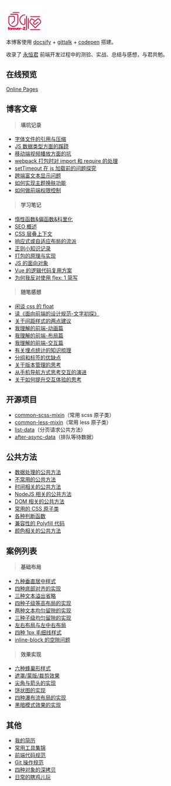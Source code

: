 <p></p>

<img src="favicon.png" width="100" style="margin:-4em 0 -1.5em" />

本博客使用 [docsify](https://docsify.js.org/#/?id=docsify) + [gittalk](https://github.com/gitalk/gitalk) + [codepen](https://codepen.io/foreverZ133/pens/public) 搭建。

收录了 [永恒君](https://github.com/forever-z-133) 前端开发过程中的测验、实战、总结与感想，与君共勉。

## 在线预览

[Online Pages](https://forever-z.cn/)

## 博客文章

> #### 填坑记录

- [字体文件的引用与压缩](https://forever-z.cn/#/./articles/topic/methods-of-custom-font-family.md)
- [JS 数据类型方面的蹊跷](https://forever-z.cn/#/./articles/topic/strangeness-of-javascript-data-type.md)
- [移动端视频播放方面的坑](https://forever-z.cn/#/./articles/topic/strangeness-of-playing-video-in-web.md)
- [webpack 打包时对 import 和 require 的处理](https://forever-z.cn/#/./articles/topic/require-async-in-webpack.md)
- [setTimeout 在 js 加载前的问题探究](https://forever-z.cn/#/./articles/topic/strangeness-between-script-load-and-timeout.md)
- [跨端富文本显示问题](https://forever-z.cn/#/./articles/topic/reasonable-use-rich-text.md)
- [如何实现主题换肤功能](https://forever-z.cn/#/./articles/topic/methods-of-custom-style-theme.md)
- [如何做前端权限控制](https://forever-z.cn/#/./articles/topic/methods-of-auth-control.md)

> #### 学习笔记

- [惰性函数&偏函数&科里化](https://forever-z.cn/#/./articles/study/currying-function.md)
- [SEO 概述](https://forever-z.cn/#/./articles/study/summary-of-seo.md)
- [CSS 层叠上下文](https://forever-z.cn/#/./articles/study/css-stacking-context.md)
- [响应式或自适应布局的流派](https://forever-z.cn/#/./articles/study/school-of-media-resize.md)
- [正则小知识记录](https://forever-z.cn/#/./articles/study/some-tips-of-regexp.md)
- [打包的原理与实现](https://forever-z.cn/#/./articles/study/principle-of-webpack.md)
- [JS 的面向对象](https://forever-z.cn/#/./articles/study/oop-in-javascript.md)
- [Vue 的逻辑代码复用方案](https://forever-z.cn/#/./articles/study/vue-logic-code-reuse.md)
- [为何我反对使用 flex: 1 简写](https://forever-z.cn/#/./articles/minds/why-no-flex-abbreviation.md)

> #### 随笔感想

- [闲谈 css 的 float](https://forever-z.cn/#/./articles/minds/bullshit-about-css-float.md)
- [读《面向前端的设计规范-文字初探》](https://forever-z.cn/#/./articles/minds/impressions-about-design-specification.md)
- [关于间距样式的两点建议](https://forever-z.cn/#/./articles/minds/suggestion-about-css-spacing.md)
- [我理解的前端-动画篇](https://forever-z.cn/#/./articles/minds/my-understanding-of-animation.md)
- [我理解的前端-布局篇](https://forever-z.cn/#/./articles/minds/my-understanding-of-layout.md)
- [我理解的前端-交互篇](https://forever-z.cn/#/./articles/minds/my-understanding-of-ux.md)
- [有关埋点统计的知识梳理](https://forever-z.cn/#/./articles/minds/summary-of-event-tracking.md)
- [分组和标签的优缺点](https://forever-z.cn/#/./articles/minds/difference-between-group-and-tag.md)
- [关于版本管理的思考](https://forever-z.cn/#/./articles/minds/think-about-branch-manager.md)
- [从手机导航方式思考交互的演进](https://forever-z.cn/#/./articles/minds/think-about-navigation-event.md)
- [关于如何提升交互体验的思考](https://forever-z.cn/#/./articles/minds/how-tp-promote-ux-details.md)

## 开源项目

- [common-scss-mixin](https://www.npmjs.com/package/common-scss-mixin)（常用 scss 原子类）
- [common-less-mixin](https://www.npmjs.com/package/common-less-mixin)（常用 less 原子类）
- [list-data](https://www.npmjs.com/package/list-data)（分页请求公共方法）
- [after-async-data](https://www.npmjs.com/package/after-async-data)（排队等待数据）

## 公共方法

- [数据处理的公共方法](https://forever-z.cn/#/./pages/function/someFunction.md)
- [不常用的公共方法](https://forever-z.cn/#/./pages/function/otherFunction.md)
- [时间相关的公共方法](https://forever-z.cn/#/./pages/function/dateFunction.md)
- [NodeJS 相关的公共方法](https://forever-z.cn/#/./pagesfunction//nodeFunction.md)
- [DOM 相关的公共方法](https://forever-z.cn/#/./pages/function/domFunction.md)
- [常用的 CSS 原子类](https://forever-z.cn/#/./pages/function/someCSS.md)
- [各种判断函数](https://forever-z.cn/#/./pages/function/someRegExp.md)
- [兼容性的 Polyfill 代码](https://forever-z.cn/#/./pages/function/polyfillFunction.md)
- [颜色相关的公共方法](https://forever-z.cn/#/./pages/function/colorFunction.md)

## 案例列表

> #### 基础布局

- [九种垂直居中样式](https://forever-z.cn/#/./pages/layout/vertical-center.md)
- [四种底部对齐的实现](https://forever-z.cn/#/./pages/layout/child-align-bottom.md)
- [三种文本溢出省略](https://forever-z.cn/#/./pages/layout/text-overflow.md)
- [四种子级等高布局的实现](https://forever-z.cn/#/./pages/layout/child-same-height.md)
- [两种文本均匀留隙的实现](https://forever-z.cn/#/./pages/layout/text-align-justify.md)
- [三种子级均匀留隙的实现](https://forever-z.cn/#/./pages/layout/child-align-justify.md)
- [左右布局与左中右布局](https://forever-z.cn/#/./pages/layout/left-right-layout.md)
- [四种 1px 毛细线样式](https://forever-z.cn/#/./pages/layout/1px-border.md)
- [inline-block 的空隙问题](https://forever-z.cn/#/./pages/layout/inline-block-spacing.md)

> #### 效果实现

- [六种蜂巢形样式](https://forever-z.cn/#/./pages/effect/honeycomb.md)
- [遮罩/蒙版/裁剪效果](https://forever-z.cn/#/./pages/effect/css-mask.md)
- [尖角与箭头的实现](https://forever-z.cn/#/./pages/effect/css-arrow.md)
- [饼状图的实现](https://forever-z.cn/#/./pages/effect/css-pie.md)
- [四种瀑布流布局的实现](https://forever-z.cn/#/./pages/effect/masonry.md)
- [黑暗模式效果的实现](https://forever-z.cn/#/./pages/effect/dark-mode.md)

## 其他

- [我的简历](https://forever-z.cn/#/./pages/others/job-wanted.md)
- [常用工具集锦](https://forever-z.cn/#/./pages/others/tools.md)
- [前端代码规范](https://forever-z.cn/#/./pages/doc/前端代码规范.md)
- [Git 操作规范](https://forever-z.cn/#/./pages/doc/Git%20操作规范.md)
- [四种对象的深拷贝](https://forever-z.cn/#/./pages/others/deep-clone.md)
- [日常的瞎鸡儿玩](https://forever-z.cn/#/./pages/others/others.md)
